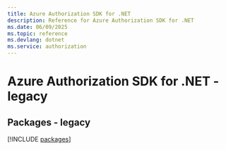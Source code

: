 ```yaml
---
title: Azure Authorization SDK for .NET
description: Reference for Azure Authorization SDK for .NET
ms.date: 06/09/2025
ms.topic: reference
ms.devlang: dotnet
ms.service: authorization
---
```

# Azure Authorization SDK for .NET - legacy
## Packages - legacy
[!INCLUDE [packages](authorization-index.md)]